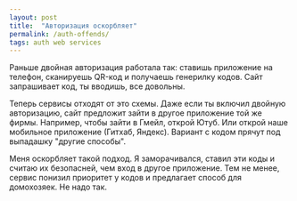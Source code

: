 ```yaml
---
layout: post
title:  "Авторизация оскорбляет"
permalink: /auth-offends/
tags: auth web services
---
```


Раньше двойная авторизация работала так: ставишь приложение на телефон,
сканируешь QR-код и получаешь генерилку кодов. Сайт запрашивает код, ты вводишь,
все довольны.

Теперь сервисы отходят от это схемы. Даже если ты включил двойную авторизацию,
сайт предложит зайти в другое приложение той же фирмы. Например, чтобы зайти в
Гмейл, открой Ютуб. Или открой наше мобильное приложение (Гитхаб,
Яндекс). Вариант с кодом прячут под выпадашку "другие способы".

Меня оскорбляет такой подход. Я заморачивался, ставил эти коды и считаю их
безопасней, чем вход в другое приложение. Тем не менее, сервис понизил приоритет
у кодов и предлагает способ для домохозяек. Не надо так.
